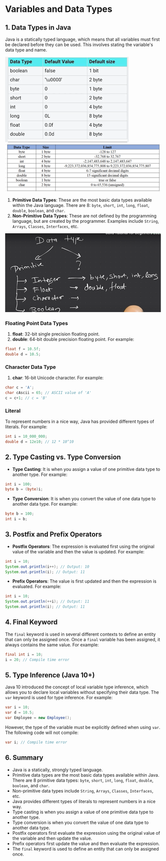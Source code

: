 # Variables and Data Types

## 1. Data Types in Java

Java is a statically typed language, which means that all variables must first be declared before they can be used. This involves stating the variable's data type and name.

![alt text](types.png)
![alt text](types2.png)


1. **Primitive Data Types**: These are the most basic data types available within the Java language. There are 8: `byte`, `short`, `int`, `long`, `float`, `double`, `boolean`, and `char`.
2. **Non-Primitive Data Types**: These are not defined by the programming language, but are created by the programmer. Examples include `String`, `Arrays`, `Classes`, `Interfaces`, etc.

![alt text](image.png)

### Floating Point Data Types

1. **float**: 32-bit single precision floating point.
2. **double**: 64-bit double precision floating point.
For example:

```java
float f = 10.5f;
double d = 10.5;
```

### Character Data Type

1. **char**: 16-bit Unicode character.
For example:

```java
char c = 'A';
char cAscii = 65; // ASCII value of 'A'
c = c+1; // c = 'B'

```

### Literal

To represent numbers in a nice way, Java has provided different types of literals. For example:

```java
int i = 10_000_000;
double d = 12e10; // 12 * 10^10

```

## 2. Type Casting vs. Type Conversion

- **Type Casting**: It is when you assign a value of one primitive data type to another type. For example:

```java
int i = 100;
byte b = (byte)i;
```

- **Type Conversion**: It is when you convert the value of one data type to another data type. For example:

```java
byte b = 100;
int i = b;
```

## 3. Postfix and Prefix Operators

- **Postfix Operators**: The expression is evaluated first using the original value of the variable and then the value is updated. For example:

```java
int i = 10;
System.out.println(i++); // Output: 10
System.out.println(i); // Output: 11
```

- **Prefix Operators**: The value is first updated and then the expression is evaluated. For example:

```java
int i = 10;
System.out.println(++i); // Output: 11
System.out.println(i); // Output: 11
```

## 4. Final Keyword

The `final` keyword is used in several different contexts to define an entity that can only be assigned once. Once a `final` variable has been assigned, it always contains the same value. For example:

```java
final int i = 10;
i = 20; // Compile time error
```

## 5. Type Inference (Java 10+)

Java 10 introduced the concept of local variable type inference, which allows you to declare local variables without specifying their data type. The `var` keyword is used for type inference. For example:

```java
var i = 10;
var d = 10.5;
var Employee = new Employee();
```

However, the type of the variable must be explicitly defined when using `var`. The following code will not compile:

```java
var i; // Compile time error
```

## 6. Summary

- Java is a statically, strongly typed language.
- Primitive data types are the most basic data types available within Java.
There are 8 primitive data types: `byte`, `short`, `int`, `long`, `float`, `double`, `boolean`, and `char`.
- Non-primitive data types include `String`, `Arrays`, `Classes`, `Interfaces`, etc.
- Java provides different types of literals to represent numbers in a nice way.
- Type casting is when you assign a value of one primitive data type to another type.
- Type conversion is when you convert the value of one data type to another data type.
- Postfix operators first evaluate the expression using the original value of the variable and then update the value.
- Prefix operators first update the value and then evaluate the expression.
- The `final` keyword is used to define an entity that can only be assigned once.
